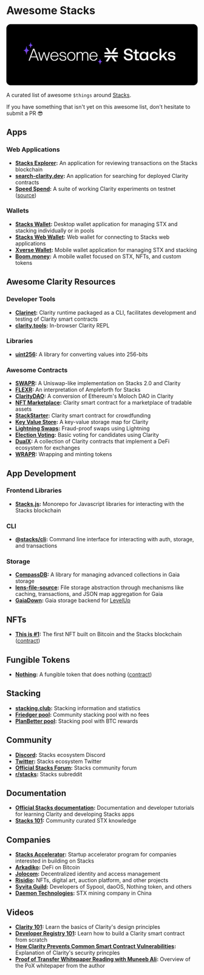# Awesome Stacks

![Awesome Stacks](img/awesome-stacks.png "Awesome Stacks")

A curated list of awesome `$things` around [Stacks](https://www.stacks.co).

If you have something that isn't yet on this awesome list, don't hesitate to submit a PR :sunglasses:

## Apps

### Web Applications

- **[Stacks Explorer](https://explorer.stacks.co/?chain=mainnet):** An application for reviewing transactions on the Stacks blockchain
- **[search-clarity.dev](https://search-clarity.dev):** An application for searching for deployed Clarity contracts
- **[Speed Spend](https://speed-spend.netlify.app):** A suite of working Clarity experiments on testnet ([source](https://github.com/friedger/speed-spend))

### Wallets

- **[Stacks Wallet](https://www.hiro.so/wallet):** Desktop wallet application for managing STX and stacking individually or in pools
- **[Stacks Web Wallet](https://www.hiro.so/wallet/install-web):** Web wallet for connecting to Stacks web applications
- **[Xverse Wallet](https://www.secretkeylabs.com/):** Mobile wallet application for managing STX and stacking
- **[Boom.money](https://boom.money):** A mobile wallet focused on STX, NFTs, and custom tokens

## Awesome Clarity Resources

### Developer Tools

- **[Clarinet](https://github.com/lgalabru/clarinet):** Clarity runtime packaged as a CLI, facilitates development and testing of Clarity smart contracts
- **[clarity.tools](https://clarity.tools):** In-browser Clarity REPL

### Libraries

- **[uint256](https://github.com/KStasi/clarity-uint256-lib):** A library for converting values into 256-bits

### Awesome Contracts

- **[SWAPR](https://github.com/psq/swapr):** A Uniswap-like implementation on Stacks 2.0 and Clarity
- **[FLEXR](https://github.com/psq/flexr):** An interpretation of Ampleforth for Stacks
- **[ClarityDAO](https://github.com/friedger/clarity-dao):** A conversion of Ethereum's Moloch DAO in Clarity
- **[NFT Marketplace](https://github.com/friedger/clarity-marketplace/blob/master/contracts/market.clar):** Clarity smart contract for a marketplace of tradable assets
- **[StackStarter](https://github.com/MarvinJanssen/stackstarter/blob/master/contracts/stackstarter.clar):** Clarity smart contract for crowdfunding
- **[Key Value Store](https://github.com/friedger/clarity-smart-contracts/blob/master/contracts/experiments/kv-store.clar):** A key-value storage map for Clarity
- **[Lightning Swaps](https://github.com/radicleart/clarity-rstack/blob/master/contracts/lightning-swaps-v1.clar):** Fraud-proof swaps using Lightning
- **[Election Voting](https://github.com/elbaruni/clarity-election/blob/master/contracts/election.clar):** Basic voting for candidates using Clarity
- **[DualX](https://github.com/westridgeblockchain/dualX):** A collection of Clarity contracts that implement a DeFi ecosystem for exchanges
- **[WRAPR](https://github.com/psq/swapr/blob/master/contracts/wrapr.clar):** Wrapping and minting tokens

## App Development

### Frontend Libraries

- **[Stacks.js](https://github.com/blockstack/stacks.js):** Monorepo for Javascript libraries for interacting with the Stacks blockchain

### CLI

- **[@stacks/cli](https://github.com/blockstack/stacks.js/tree/master/packages/cli):** Command line interface for interacting with auth, storage, and transactions

### Storage

- **[CompassDB](https://github.com/eder-ai/compass-db):** A library for managing advanced collections in Gaia storage
- **[lens-file-source](https://gitlab.com/MyLens/lens-file-source):** File storage abstraction through mechanisms like caching, transactions, and JSON map aggregation for Gaia
- **[GaiaDown](https://github.com/AcidLeroy/gaiadown-ts):** Gaia storage backend for [LevelUp](https://github.com/Level/levelup)

## NFTs

- **[This is #1](https://www.thisisnumberone.com):** The first NFT built on Bitcoin and the Stacks blockchain ([contract](https://explorer.stacks.co/txid/SP3QSAJQ4EA8WXEDSRRKMZZ29NH91VZ6C5X88FGZQ.thisisnumberone-v2?chain=mainnet))

## Fungible Tokens

- **[Nothing](https://www.nothingtoken.com/):** A fungible token that does nothing ([contract](https://explorer.stacks.co/txid/0x022bed728d648ff1a68036c40f3aff8136ee22fee18380731df0ab9d76d3c4a9?chain=mainnet))

## Stacking

- **[stacking.club](https://stacking.club):** Stacking information and statistics
- **[Friedger pool](https://pool.friedger.de/):** Community stacking pool with no fees
- **[PlanBetter pool](https://planbetter.org/):** Stacking pool with BTC rewards

## Community

- **[Discord](https://discord.gg/zrvWsQC):** Stacks ecosystem Discord
- **[Twitter](https://twitter.com/stacks):** Stacks ecosystem Twitter
- **[Official Stacks Forum](https://forum.stacks.org/):** Stacks community forum
- **[r/stacks](https://www.reddit.com/r/stacks):** Stacks subreddit

## Documentation

- **[Official Stacks documentation](https://docs.stacks.co/):** Documentation and developer tutorials for learning
  Clarity and developing Stacks apps
- **[Stacks 101](https://stacks101.com):** Community curated STX knowledge

## Companies

- **[Stacks Accelerator](https://www.stacks.ac):** Startup accelerator program for companies interested in building on Stacks
- **[Arkadiko](https://www.arkadiko.finance/):** DeFi on Bitcoin
- **[Jolocom](https://jolocom.io/):** Decentralized identity and access management
- **[Risidio](https://risidio.com/):** NFTs, digital art, auction platform, and other projects
- **[Syvita Guild](https://syvita.org):** Developers of Sypool, daoOS, Nothing token, and others
- **[Daemon Technologies](https://daemontechnologies.co):** STX mining company in China

## Videos

- **[Clarity 101](https://youtu.be/lXJutQqDq3w):** Learn the basics of Clarity's design principles
- **[Developer Registry 101](https://www.crowdcast.io/e/clarity-program):** Learn how to build a Clarity smart contract from scratch
- **[How Clarity Prevents Common Smart Contract Vulnerabilities](https://www.youtube.com/watch?v=VYXhrwPsBws):** Explanation of Clarity's security princples
- **[Proof of Transfer Whitepaper Reading with Muneeb Ali](https://www.youtube.com/watch?v=NY_eUrIcWOY&t=3s):** Overview of the PoX whitepaper from the author
